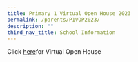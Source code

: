 ```yaml
---
title: Primary 1 Virtual Open House 2023
permalink: /parents/P1VOP2023/
description: ""
third_nav_title: School Information
---
```






Click [here](https://sites.google.com/moe.edu.sg/wgps-2023-primary-1-virtual-op/home)for Virtual Open House
